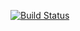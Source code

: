 [![Build Status](https://travis-ci.org/codernavi18/codernavi18.github.io.svg?branch=master)](https://travis-ci.org/codernavi18/codernavi18.github.io)
